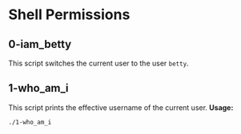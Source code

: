# Shell Permissions

## 0-iam_betty

This script switches the current user to the user `betty`.
## 1-who_am_i

This script prints the effective username of the current user.
**Usage:**
```bash
./1-who_am_i
